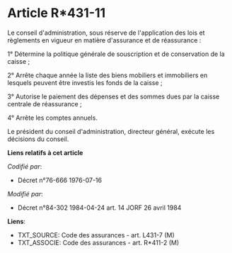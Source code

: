 # Article R*431-11

Le conseil d'administration, sous réserve de l'application des lois et règlements en vigueur en matière d'assurance et de
réassurance :

1° Détermine la politique générale de souscription et de conservation de la caisse ;

2° Arrête chaque année la liste des biens mobiliers et immobiliers en lesquels peuvent être investis les fonds de la caisse ;

3° Autorise le paiement des dépenses et des sommes dues par la caisse centrale de réassurance ;

4° Arrête les comptes annuels.

Le président du conseil d'administration, directeur général, exécute les décisions du conseil.

**Liens relatifs à cet article**

_Codifié par_:

  - Décret n°76-666 1976-07-16

_Modifié par_:

  - Décret n°84-302 1984-04-24 art. 14 JORF 26 avril 1984

**Liens**:

  - TXT_SOURCE: Code des assurances - art. L431-7 (M)
  - TXT_ASSOCIE: Code des assurances - art. R*411-2 (M)
